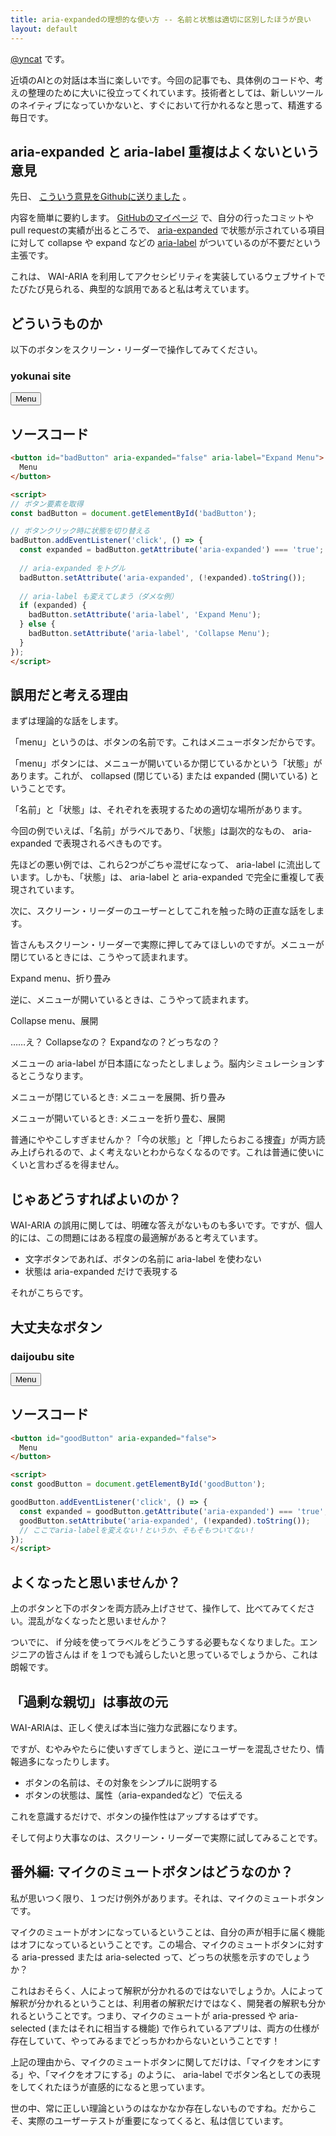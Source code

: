 ```yaml
---
title: aria-expandedの理想的な使い方 -- 名前と状態は適切に区別したほうが良い
layout: default
---
```


[@yncat](https://yncat.net) です。


近頃のAIとの対話は本当に楽しいです。今回の記事でも、具体例のコードや、考えの整理のために大いに役立ってくれています。技術者としては、新しいツールのネイティブになっていかないと、すぐにおいて行かれるなと思って、精進する毎日です。

## aria-expanded と aria-label 重複はよくないという意見

先日、 [こういう意見をGithubに送りました](https://github.com/orgs/community/discussions/152878) 。

内容を簡単に要約します。 [GitHubのマイページ](https://github.com/yncat) で、自分の行ったコミットやpull requestの実績が出るところで、 [aria-expanded](https://developer.mozilla.org/ja/docs/Web/Accessibility/ARIA/Reference/Attributes/aria-expanded) で状態が示されている項目に対して collapse や expand などの [aria-label](https://developer.mozilla.org/ja/docs/Web/Accessibility/ARIA/Reference/Attributes/aria-label) がついているのが不要だという主張です。

これは、 WAI-ARIA を利用してアクセシビリティを実装しているウェブサイトでたびたび見られる、典型的な誤用であると私は考えています。

## どういうものか
以下のボタンをスクリーン・リーダーで操作してみてください。

### yokunai site

<button id="badButton" aria-expanded="false" aria-label="Expand Menu">
  Menu
</button>

<script>
const badButton = document.getElementById('badButton');

badButton.addEventListener('click', () => {
  const expanded = badButton.getAttribute('aria-expanded') === 'true';
  badButton.setAttribute('aria-expanded', (!expanded).toString());
  if (expanded) {
    badButton.setAttribute('aria-label', 'Expand Menu');
  } else {
    badButton.setAttribute('aria-label', 'Collapse Menu');
  }
});
</script>

## ソースコード
``` html
<button id="badButton" aria-expanded="false" aria-label="Expand Menu">
  Menu
</button>

<script>
// ボタン要素を取得
const badButton = document.getElementById('badButton');

// ボタンクリック時に状態を切り替える
badButton.addEventListener('click', () => {
  const expanded = badButton.getAttribute('aria-expanded') === 'true';
  
  // aria-expanded をトグル
  badButton.setAttribute('aria-expanded', (!expanded).toString());
  
  // aria-label も変えてしまう（ダメな例）
  if (expanded) {
    badButton.setAttribute('aria-label', 'Expand Menu');
  } else {
    badButton.setAttribute('aria-label', 'Collapse Menu');
  }
});
</script>
```

## 誤用だと考える理由

まずは理論的な話をします。

「menu」というのは、ボタンの名前です。これはメニューボタンだからです。

「menu」ボタンには、メニューが開いているか閉じているかという「状態」があります。これが、 collapsed (閉じている) または expanded (開いている) ということです。

「名前」と「状態」は、それぞれを表現するための適切な場所があります。

今回の例でいえば、「名前」がラベルであり、「状態」は副次的なもの、 aria-expanded で表現されるべきものです。

先ほどの悪い例では、これら2つがごちゃ混ぜになって、 aria-label に流出しています。しかも、「状態」は、 aria-label と aria-expanded で完全に重複して表現されています。

次に、スクリーン・リーダーのユーザーとしてこれを触った時の正直な話をします。

皆さんもスクリーン・リーダーで実際に押してみてほしいのですが。メニューが閉じているときには、こうやって読まれます。

Expand menu、折り畳み

逆に、メニューが開いているときは、こうやって読まれます。

Collapse menu、展開

……え？ Collapseなの？ Expandなの？どっちなの？

メニューの aria-label が日本語になったとしましょう。脳内シミュレーションするとこうなります。

メニューが閉じているとき: メニューを展開、折り畳み

メニューが開いているとき: メニューを折り畳む、展開

普通にややこしすぎませんか？「今の状態」と「押したらおこる捜査」が両方読み上げられるので、よく考えないとわからなくなるのです。これは普通に使いにくいと言わざるを得ません。

## じゃあどうすればよいのか？

WAI-ARIA の誤用に関しては、明確な答えがないものも多いです。ですが、個人的には、この問題にはある程度の最適解があると考えています。

- 文字ボタンであれば、ボタンの名前に aria-label を使わない
- 状態は aria-expanded だけで表現する

それがこちらです。

## 大丈夫なボタン

### daijoubu site

<button id="goodButton" aria-expanded="false">
  Menu
</button>

<script>
const goodButton = document.getElementById('goodButton');

goodButton.addEventListener('click', () => {
  const expanded = goodButton.getAttribute('aria-expanded') === 'true';
  goodButton.setAttribute('aria-expanded', (!expanded).toString());
});
</script>

## ソースコード

``` html
<button id="goodButton" aria-expanded="false">
  Menu
</button>

<script>
const goodButton = document.getElementById('goodButton');

goodButton.addEventListener('click', () => {
  const expanded = goodButton.getAttribute('aria-expanded') === 'true';
  goodButton.setAttribute('aria-expanded', (!expanded).toString());
  // ここでaria-labelを変えない！というか、そもそもついてない！
});
</script>
```

## よくなったと思いませんか？

上のボタンと下のボタンを両方読み上げさせて、操作して、比べてみてください。混乱がなくなったと思いませんか？

ついでに、 if 分岐を使ってラベルをどうこうする必要もなくなりました。エンジニアの皆さんは if を１つでも減らしたいと思っているでしょうから、これは朗報です。

## 「過剰な親切」は事故の元

WAI-ARIAは、正しく使えば本当に強力な武器になります。

ですが、むやみやたらに使いすぎてしまうと、逆にユーザーを混乱させたり、情報過多になったりします。

- ボタンの名前は、その対象をシンプルに説明する
- ボタンの状態は、属性（aria-expandedなど）で伝える

これを意識するだけで、ボタンの操作性はアップするはずです。

そして何より大事なのは、スクリーン・リーダーで実際に試してみることです。

## 番外編: マイクのミュートボタンはどうなのか？

私が思いつく限り、１つだけ例外があります。それは、マイクのミュートボタンです。

マイクのミュートがオンになっているということは、自分の声が相手に届く機能はオフになっているということです。この場合、マイクのミュートボタンに対する aria-pressed または aria-selected って、どっちの状態を示すのでしょうか？

これはおそらく、人によって解釈が分かれるのではないでしょうか。人によって解釈が分かれるということは、利用者の解釈だけではなく、開発者の解釈も分かれるということです。つまり、マイクのミュートが aria-pressed や aria-selected (またはそれに相当する機能) で作られているアプリは、両方の仕様が存在していて、やってみるまでどっちかわからないということです！

上記の理由から、マイクのミュートボタンに関してだけは、「マイクをオンにする」や、「マイクをオフにする」のように、 aria-label でボタン名としての表現をしてくれたほうが直感的になると思っています。

世の中、常に正しい理論というのはなかなか存在しないものですね。だからこそ、実際のユーザーテストが重要になってくると、私は信じています。

